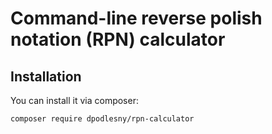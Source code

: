 # Command-line reverse polish notation (RPN) calculator

## Installation

You can install it via composer: 

```
composer require dpodlesny/rpn-calculator

```
